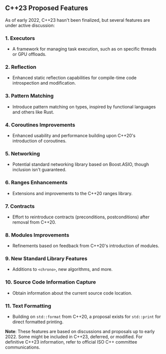 ## C++23 Proposed Features

As of early 2022, C++23 hasn't been finalized, but several features are under active discussion:

### 1. Executors
- A framework for managing task execution, such as on specific threads or GPU offloads.

### 2. Reflection
- Enhanced static reflection capabilities for compile-time code introspection and modification.

### 3. Pattern Matching
- Introduce pattern matching on types, inspired by functional languages and others like Rust.

### 4. Coroutines Improvements
- Enhanced usability and performance building upon C++20's introduction of coroutines.

### 5. Networking
- Potential standard networking library based on Boost.ASIO, though inclusion isn't guaranteed.

### 6. Ranges Enhancements
- Extensions and improvements to the C++20 ranges library.

### 7. Contracts
- Effort to reintroduce contracts (preconditions, postconditions) after removal from C++20.

### 8. Modules Improvements
- Refinements based on feedback from C++20's introduction of modules.

### 9. New Standard Library Features
- Additions to `<chrono>`, new algorithms, and more.

### 10. Source Code Information Capture
- Obtain information about the current source code location.

### 11. Text Formatting
- Building on `std::format` from C++20, a proposal exists for `std::print` for direct formatted printing.

**Note**: These features are based on discussions and proposals up to early 2022. Some might be included in C++23, deferred, or modified. For definitive C++23 information, refer to official ISO C++ committee communications.
